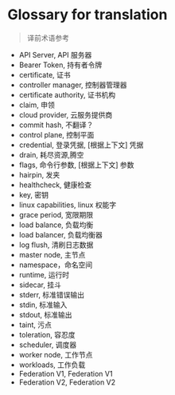 # Glossary for translation
<!--
format of this file:
term, 翻译1, [根据上下文] 翻译2...

sorted alphabetically
-->

>译前术语参考

- API Server, API 服务器
- Bearer Token, 持有者令牌
- certificate, 证书
- controller manager, 控制器管理器
- certificate authority, 证书机构
- claim, 申领
- cloud provider, 云服务提供商
- commit hash, 不翻译？
- control plane, 控制平面
- credential, 登录凭据, [根据上下文] 凭据
- drain, 耗尽资源,腾空
- flags, 命令行参数, [根据上下文] 参数
- hairpin, 发夹
- healthcheck, 健康检查
- key, 密钥
- linux capabilities, linux 权能字
- grace period, 宽限期限
- load balance, 负载均衡
- load balancer, 负载均衡器
- log flush, 清刷日志数据
- master node, 主节点
- namespace，命名空间
- runtime, 运行时
- sidecar, 挂斗
- stderr, 标准错误输出
- stdin, 标准输入
- stdout, 标准输出
- taint, 污点
- toleration, 容忍度
- scheduler, 调度器
- worker node, 工作节点
- workloads, 工作负载
- Federation V1, Federation V1
- Federation V2, Federation V2
